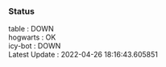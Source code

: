 ### Status


table : DOWN  
hogwarts : OK  
icy-bot : DOWN  
Latest Update : 2022-04-26 18:16:43.605851
